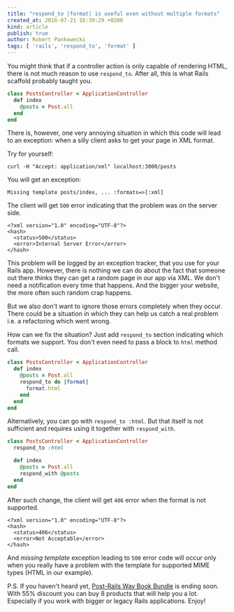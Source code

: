 ```yaml
---
title: "respond_to |format| is useful even without multiple formats"
created_at: 2016-07-21 16:39:29 +0200
kind: article
publish: true
author: Robert Pankowecki
tags: [ 'rails', 'respond_to', 'format' ]
---
```


You might think that if a controller action is only
capable of rendering HTML, there is not much reason
to use `respond_to`. After all, this is what
Rails scaffold probably taught you.

<!-- more -->

```ruby
class PostsController < ApplicationController
  def index
    @posts = Post.all
  end
end
```

There is, however, one very annoying situation in which
this code will lead to an exception: when a silly client
asks to get your page in XML format.

Try for yourself:

```
curl -H "Accept: application/xml" localhost:3000/posts
```

You will get an exception:

```
Missing template posts/index, ... :formats=>[:xml]
```

The client will get `500` error indicating that the
problem was on the server side.

```
<?xml version="1.0" encoding="UTF-8"?>
<hash>
  <status>500</status>
  <error>Internal Server Error</error>
</hash>
```

This problem will be logged by an
exception tracker, that you use for your Rails app.
However, there is nothing we can do about the
fact that someone out there thinks they can get
a random page in our app via XML. We don't need
a notification every time that happens. And the
bigger your website, the more often such random
crap happens.

But we also don't want to ignore those errors completely
when they occur. There could be a situation in
which they can help us catch a real problem i.e.
a refactoring which went wrong.

How can we fix the situation? Just add `respond_to`
section indicating which formats we support.
You don't even need to pass a block to `html`
method call.

```ruby
class PostsController < ApplicationController
  def index
    @posts = Post.all
    respond_to do |format|
      format.html
    end
  end
end
```

Alternatively, you can go with `respond_to :html`.
But that itself is not sufficient and requires
using it together with `respond_with`.

```ruby
class PostsController < ApplicationController
  respond_to :html

  def index
    @posts = Post.all
    respond_with @posts
  end
end
```

After such change, the client will get `406` error
when the format is not supported.

```
<?xml version="1.0" encoding="UTF-8"?>
<hash>
  <status>406</status>
  <error>Not Acceptable</error>
</hash>
```

And _missing template_ exception leading to `500` error code
will occur only when you really have a problem with the template
for supported MIME types (HTML in our example).

P.S. If you haven't heard yet, [Post-Rails Way Book Bundle](http://www.railsbookbundle.com/)
is ending soon. With 55% discount you can buy 8 products that will help you a lot. Especially
if you work with bigger or legacy Rails applications. Enjoy!
